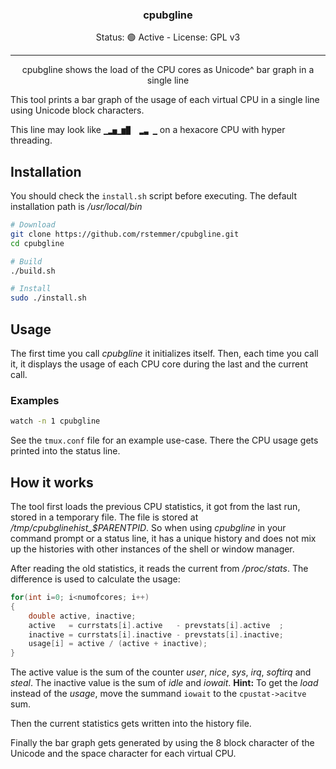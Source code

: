 <h3 align="center">cpubgline</h3>

<div align="center">
  Status: 🟢  Active - License: GPL v3
</div>

---

<p align="center">cpubgline shows the load of the CPU cores as Unicode^ bar graph in a single line
    <br/>
</p>


This tool prints a bar graph of the usage of each virtual CPU in a single line using Unicode block characters.

This line may look like `▁▂▅▁▆█  ▂▃ ▁` on a hexacore CPU with hyper threading.


## Installation

You should check the `install.sh` script before executing.
The default installation path is _/usr/local/bin_

```bash
# Download
git clone https://github.com/rstemmer/cpubgline.git
cd cpubgline

# Build
./build.sh

# Install
sudo ./install.sh
```

## Usage

The first time you call _cpubgline_ it initializes itself.
Then, each time you call it, it displays the usage of each CPU core during the last and the current call.

### Examples

```bash
watch -n 1 cpubgline
```

See the `tmux.conf` file for an example use-case. There the CPU usage gets printed into the status line.


## How it works

The tool first loads the previous CPU statistics, it got from the last run, stored in a temporary file.
The file is stored at */tmp/cpubglinehist_$PARENTPID*.
So when using _cpubgline_ in your command prompt or a status line,
it has a unique history and does not mix up the histories with other instances of the shell or window manager.

After reading the old statistics, it reads the current from _/proc/stats_.
The difference is used to calculate the usage:

```c
for(int i=0; i<numofcores; i++)
{
    double active, inactive;
    active   = currstats[i].active   - prevstats[i].active  ;
    inactive = currstats[i].inactive - prevstats[i].inactive;
    usage[i] = active / (active + inactive);
}
```
The active value is the sum of the counter _user_, _nice_, _sys_, _irq_, _softirq_ and _steal_.
The inactive value is the sum of _idle_ and _iowait_.
**Hint:** To get the _load_ instead of the _usage_, move the summand `iowait` to the `cpustat->acitve` sum.

Then the current statistics gets written into the history file.

Finally the bar graph gets generated by using the 8 block character of the Unicode and the space character for each virtual CPU.


